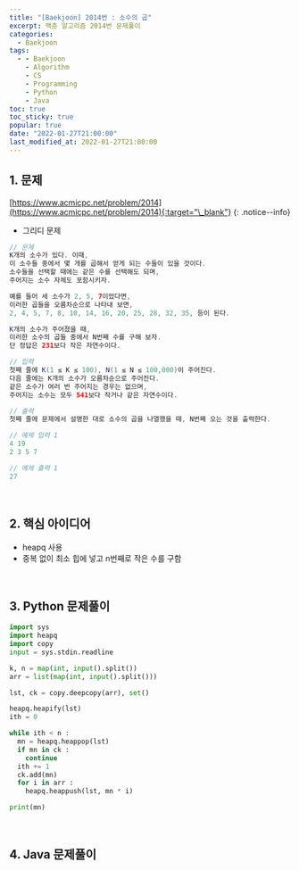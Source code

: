 ```yaml
---
title: "[Baekjoon] 2014번 : 소수의 곱"
excerpt: 백준 알고리즘 2014번 문제풀이
categories:
  - Baekjoon
tags:
  - - Baekjoon
    - Algorithm
    - CS
    - Programming
    - Python
    - Java
toc: true
toc_sticky: true
popular: true
date: "2022-01-27T21:00:00"
last_modified_at: 2022-01-27T21:00:00
---
```


## 1. 문제

[https://www.acmicpc.net/problem/2014](https://www.acmicpc.net/problem/2014){:target="\_blank"}
{: .notice--info}

- 그리디 문제

```java
// 문제
K개의 소수가 있다. 이때,
이 소수들 중에서 몇 개를 곱해서 얻게 되는 수들이 있을 것이다.
소수들을 선택할 때에는 같은 수를 선택해도 되며,
주어지는 소수 자체도 포함시키자.

예를 들어 세 소수가 2, 5, 7이었다면,
이러한 곱들을 오름차순으로 나타내 보면,
2, 4, 5, 7, 8, 10, 14, 16, 20, 25, 28, 32, 35, 등이 된다.

K개의 소수가 주어졌을 때,
이러한 소수의 곱들 중에서 N번째 수를 구해 보자.
단 정답은 231보다 작은 자연수이다.

// 입력
첫째 줄에 K(1 ≤ K ≤ 100), N(1 ≤ N ≤ 100,000)이 주어진다.
다음 줄에는 K개의 소수가 오름차순으로 주어진다.
같은 소수가 여러 번 주어지는 경우는 없으며,
주어지는 소수는 모두 541보다 작거나 같은 자연수이다.

// 출력
첫째 줄에 문제에서 설명한 대로 소수의 곱을 나열했을 때, N번째 오는 것을 출력한다.

// 예제 입력 1
4 19
2 3 5 7

// 예제 출력 1
27
```

<br>

## 2. 핵심 아이디어

- heapq 사용
- 중복 없이 최소 힙에 넣고 n번째로 작은 수를 구함

<br>

## 3. Python 문제풀이

```python
import sys
import heapq
import copy
input = sys.stdin.readline

k, n = map(int, input().split())
arr = list(map(int, input().split()))

lst, ck = copy.deepcopy(arr), set()

heapq.heapify(lst)
ith = 0

while ith < n :
  mn = heapq.heappop(lst)
  if mn in ck :
    continue
  ith += 1
  ck.add(mn)
  for i in arr :
    heapq.heappush(lst, mn * i)

print(mn)
```

<br>

## 4. Java 문제풀이

```java

```
